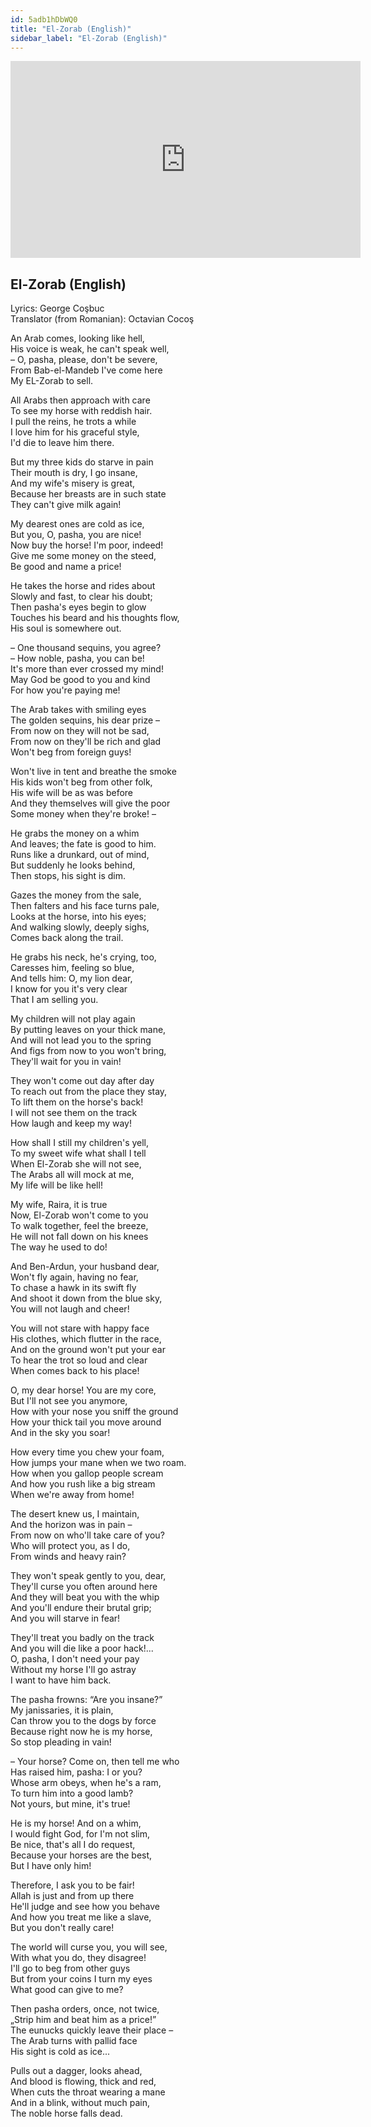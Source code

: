 ```yaml
---
id: 5adb1hDbWQ0
title: "El-Zorab (English)"
sidebar_label: "El-Zorab (English)"
---
```


<div class="video-float-container">
  <iframe
    width="560"
    height="315"
    src="https://www.youtube.com/embed/5adb1hDbWQ0"
    title="YouTube video player"
    frameborder="0"
    allow="accelerometer; autoplay; clipboard-write; encrypted-media; gyroscope; picture-in-picture; web-share"
    referrerpolicy="strict-origin-when-cross-origin"
    allowfullscreen
  ></iframe>
</div>

## El-Zorab (English)

Lyrics: George Coşbuc  
Translator (from Romanian): Octavian Cocoş

An Arab comes, looking like hell,  
His voice is weak, he can't speak well,  
– O, pasha, please, don't be severe,  
From Bab-el-Mandeb I've come here  
My EL-Zorab to sell.

All Arabs then approach with care  
To see my horse with reddish hair.  
I pull the reins, he trots a while  
I love him for his graceful style,  
I'd die to leave him there.

But my three kids do starve in pain  
Their mouth is dry, I go insane,  
And my wife's misery is great,  
Because her breasts are in such state  
They can't give milk again!

My dearest ones are cold as ice,  
But you, O, pasha, you are nice!  
Now buy the horse! I'm poor, indeed!  
Give me some money on the steed,  
Be good and name a price!

He takes the horse and rides about  
Slowly and fast, to clear his doubt;  
Then pasha's eyes begin to glow  
Touches his beard and his thoughts flow,  
His soul is somewhere out.

– One thousand sequins, you agree?  
– How noble, pasha, you can be!  
It's more than ever crossed my mind!  
May God be good to you and kind  
For how you're paying me!

The Arab takes with smiling eyes  
The golden sequins, his dear prize –  
From now on they will not be sad,  
From now on they'll be rich and glad  
Won't beg from foreign guys!

Won't live in tent and breathe the smoke  
His kids won't beg from other folk,  
His wife will be as was before  
And they themselves will give the poor  
Some money when they're broke! –

He grabs the money on a whim  
And leaves; the fate is good to him.  
Runs like a drunkard, out of mind,  
But suddenly he looks behind,  
Then stops, his sight is dim.

Gazes the money from the sale,  
Then falters and his face turns pale,  
Looks at the horse, into his eyes;  
And walking slowly, deeply sighs,  
Comes back along the trail.

He grabs his neck, he's crying, too,  
Caresses him, feeling so blue,  
And tells him: O, my lion dear,  
I know for you it's very clear  
That I am selling you.

My children will not play again  
By putting leaves on your thick mane,  
And will not lead you to the spring  
And figs from now to you won't bring,  
They'll wait for you in vain!

They won't come out day after day  
To reach out from the place they stay,  
To lift them on the horse's back!  
I will not see them on the track  
How laugh and keep my way!

How shall I still my children's yell,  
To my sweet wife what shall I tell  
When El-Zorab she will not see,  
The Arabs all will mock at me,  
My life will be like hell!

My wife, Raira, it is true  
Now, El-Zorab won't come to you  
To walk together, feel the breeze,  
He will not fall down on his knees  
The way he used to do!

And Ben-Ardun, your husband dear,  
Won't fly again, having no fear,  
To chase a hawk in its swift fly  
And shoot it down from the blue sky,  
You will not laugh and cheer!

You will not stare with happy face  
His clothes, which flutter in the race,  
And on the ground won't put your ear  
To hear the trot so loud and clear  
When comes back to his place!

O, my dear horse! You are my core,  
But I'll not see you anymore,  
How with your nose you sniff the ground  
How your thick tail you move around  
And in the sky you soar!

How every time you chew your foam,  
How jumps your mane when we two roam.  
How when you gallop people scream  
And how you rush like a big stream  
When we're away from home!

The desert knew us, I maintain,  
And the horizon was in pain –  
From now on who'll take care of you?  
Who will protect you, as I do,  
From winds and heavy rain?

They won't speak gently to you, dear,  
They'll curse you often around here  
And they will beat you with the whip  
And you'll endure their brutal grip;  
And you will starve in fear!

They'll treat you badly on the track  
And you will die like a poor hack!...  
O, pasha, I don't need your pay  
Without my horse I'll go astray  
I want to have him back.

The pasha frowns: “Are you insane?”  
My janissaries, it is plain,  
Can throw you to the dogs by force  
Because right now he is my horse,  
So stop pleading in vain!

– Your horse? Come on, then tell me who  
Has raised him, pasha: I or you?  
Whose arm obeys, when he's a ram,  
To turn him into a good lamb?  
Not yours, but mine, it's true!

He is my horse! And on a whim,  
I would fight God, for I'm not slim,  
Be nice, that's all I do request,  
Because your horses are the best,  
But I have only him!

Therefore, I ask you to be fair!  
Allah is just and from up there  
He'll judge and see how you behave  
And how you treat me like a slave,  
But you don't really care!

The world will curse you, you will see,  
With what you do, they disagree!  
I'll go to beg from other guys  
But from your coins I turn my eyes  
What good can give to me?

Then pasha orders, once, not twice,  
„Strip him and beat him as a price!”  
The eunucks quickly leave their place –  
The Arab turns with pallid face  
His sight is cold as ice...

Pulls out a dagger, looks ahead,  
And blood is flowing, thick and red,  
When cuts the throat wearing a mane  
And in a blink, without much pain,  
The noble horse falls dead.
